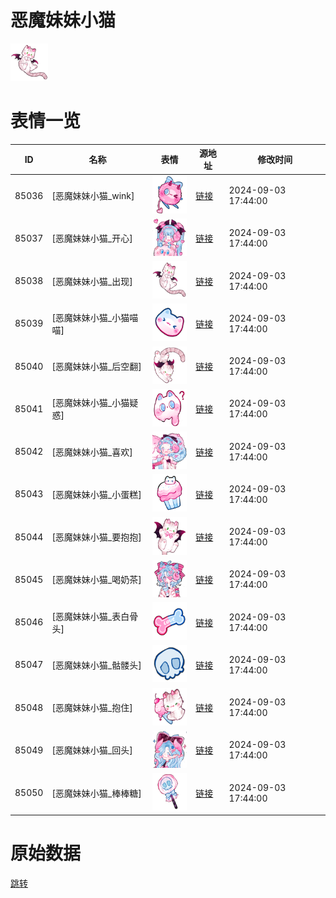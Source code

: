 # 恶魔妹妹小猫

<img src="./cover.png" height="60" alt="cover" />

# 表情一览

|ID|名称|表情|源地址|修改时间|
|----|----|----|----|----|
|85036|[恶魔妹妹小猫_wink]|<img src="./pic/085036_%5B恶魔妹妹小猫_wink%5D.png" height="60" alt="wink"/>|[链接](https://i0.hdslb.com/bfs/garb/a164f1f8749a33afad52cfb1d35a6ae5901c88d8.png)|2024-09-03 17:44:00|
|85037|[恶魔妹妹小猫_开心]|<img src="./pic/085037_%5B恶魔妹妹小猫_开心%5D.png" height="60" alt="开心"/>|[链接](https://i0.hdslb.com/bfs/garb/f24aed2d5edb8b1466f555385c81e2148f648f99.png)|2024-09-03 17:44:00|
|85038|[恶魔妹妹小猫_出现]|<img src="./pic/085038_%5B恶魔妹妹小猫_出现%5D.png" height="60" alt="出现"/>|[链接](https://i0.hdslb.com/bfs/garb/5746585f4a818d0b9090a3e919c70f8debb2158d.png)|2024-09-03 17:44:00|
|85039|[恶魔妹妹小猫_小猫喵喵]|<img src="./pic/085039_%5B恶魔妹妹小猫_小猫喵喵%5D.png" height="60" alt="小猫喵喵"/>|[链接](https://i0.hdslb.com/bfs/garb/29fe881ce39d8fd5d48b4a5e33f67b8916a01948.png)|2024-09-03 17:44:00|
|85040|[恶魔妹妹小猫_后空翻]|<img src="./pic/085040_%5B恶魔妹妹小猫_后空翻%5D.png" height="60" alt="后空翻"/>|[链接](https://i0.hdslb.com/bfs/garb/3b658d22f8bb12e49decd46adb4d123439e83549.png)|2024-09-03 17:44:00|
|85041|[恶魔妹妹小猫_小猫疑惑]|<img src="./pic/085041_%5B恶魔妹妹小猫_小猫疑惑%5D.png" height="60" alt="小猫疑惑"/>|[链接](https://i0.hdslb.com/bfs/garb/d996761887e1d45ef6039a3694f2d386a2c80cd7.png)|2024-09-03 17:44:00|
|85042|[恶魔妹妹小猫_喜欢]|<img src="./pic/085042_%5B恶魔妹妹小猫_喜欢%5D.png" height="60" alt="喜欢"/>|[链接](https://i0.hdslb.com/bfs/garb/521fade8a0178d546590730e8f9bd2f4e2104338.png)|2024-09-03 17:44:00|
|85043|[恶魔妹妹小猫_小蛋糕]|<img src="./pic/085043_%5B恶魔妹妹小猫_小蛋糕%5D.png" height="60" alt="小蛋糕"/>|[链接](https://i0.hdslb.com/bfs/garb/17229157fa722d6a85442877846bc6329bfc70d0.png)|2024-09-03 17:44:00|
|85044|[恶魔妹妹小猫_要抱抱]|<img src="./pic/085044_%5B恶魔妹妹小猫_要抱抱%5D.png" height="60" alt="要抱抱"/>|[链接](https://i0.hdslb.com/bfs/garb/9b7c487fb96425e06be7b5a52cabff9464025449.png)|2024-09-03 17:44:00|
|85045|[恶魔妹妹小猫_喝奶茶]|<img src="./pic/085045_%5B恶魔妹妹小猫_喝奶茶%5D.png" height="60" alt="喝奶茶"/>|[链接](https://i0.hdslb.com/bfs/garb/de0695f5f7551cc510373f9d957c338a74163633.png)|2024-09-03 17:44:00|
|85046|[恶魔妹妹小猫_表白骨头]|<img src="./pic/085046_%5B恶魔妹妹小猫_表白骨头%5D.png" height="60" alt="表白骨头"/>|[链接](https://i0.hdslb.com/bfs/garb/05fec2aad79a58c0610c5566ec03be352a1345d7.png)|2024-09-03 17:44:00|
|85047|[恶魔妹妹小猫_骷髅头]|<img src="./pic/085047_%5B恶魔妹妹小猫_骷髅头%5D.png" height="60" alt="骷髅头"/>|[链接](https://i0.hdslb.com/bfs/garb/9c69a46ad3af4c5d2b58d6210f4fc953cd91d8b3.png)|2024-09-03 17:44:00|
|85048|[恶魔妹妹小猫_抱住]|<img src="./pic/085048_%5B恶魔妹妹小猫_抱住%5D.png" height="60" alt="抱住"/>|[链接](https://i0.hdslb.com/bfs/garb/b3fca046cce401cc65c3297d9c529be5575faf69.png)|2024-09-03 17:44:00|
|85049|[恶魔妹妹小猫_回头]|<img src="./pic/085049_%5B恶魔妹妹小猫_回头%5D.png" height="60" alt="回头"/>|[链接](https://i0.hdslb.com/bfs/garb/12db4ad4f67c9d6c6458d9ef325f2808100d7d49.png)|2024-09-03 17:44:00|
|85050|[恶魔妹妹小猫_棒棒糖]|<img src="./pic/085050_%5B恶魔妹妹小猫_棒棒糖%5D.png" height="60" alt="棒棒糖"/>|[链接](https://i0.hdslb.com/bfs/garb/9bc8f2a199b62ca03daa2732b2831c52175a82ee.png)|2024-09-03 17:44:00|

# 原始数据

[跳转](./raw.json)

